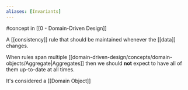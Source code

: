 ```yaml
---
aliases: [Invariants]
---
```


#concept in [[0 - Domain-Driven Design]]

A [[consistency]] rule that should be maintained whenever the [[data]] changes.

When rules span multiple [[domain-driven-design/concepts/domain-objects/Aggregate|Aggregates]] then we should **not** expect to have all of them up-to-date at all times.

It's considered a [[Domain Object]]